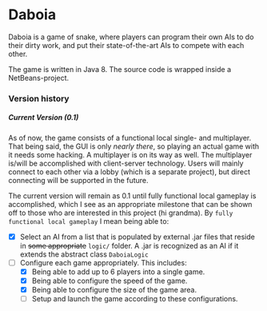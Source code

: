 Daboia
======

Daboia is a game of snake, where players can program their own AIs to do their dirty work, and put their state-of-the-art AIs to compete with each other.

The game is written in Java 8. The source code is wrapped inside a NetBeans-project.

### Version history

##### Current Version (0.1)

As of now, the game consists of a functional local single- and multiplayer. That being said, the GUI is only *nearly there*, so playing an actual game with it needs some hacking. A multiplayer is on its way as well. The multiplayer is/will be accomplished with client-server technology. Users will mainly connect to each other via a lobby (which is a separate project), but direct connecting will be supported in the future.

The current version will remain as 0.1 until fully functional local gameplay is accomplished, which I see as an appropriate milestone that can be shown off to those who are interested in this project (hi grandma). By `fully functional local gameplay` I mean being able to:

- [x] Select an AI from a list that is populated by external .jar files that reside in ~~some appropriate~~ `logic/` folder. A .jar is recognized as an AI if it extends the abstract class `DaboiaLogic`
- [ ] Configure each game appropriately. This includes:
  - [x] Being able to add up to 6 players into a single game.
  - [x] Being able to configure the speed of the game.
  - [x] Being able to configure the size of the game area.
  - [ ] Setup and launch the game according to these configurations.
